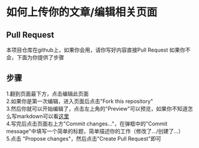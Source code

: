 # 如何上传你的文章/编辑相关页面

## Pull Request
本项目仓库在github上，如果你会用，请你写好内容直接Pull Request
如果你不会，下面为你提供了步骤

## 步骤
1.翻到页面最下方，点击编辑此页面    
2.如果你是第一次编辑，进入页面后点击"Fork this repository"    
3.然后你就可以开始编辑了，点击左上角的"Preview"可以预览，如果你不知道怎么写markdown可以看[这里](./WriteMarkdown)    
4.写完后点击页面右上方"Commit changes..."，在弹框中的"Commit message"中填写一个简单的标题，简单描述你的工作（修改了.../创建了...）   
5.点击 "Propose changes"，然后点击"Create Pull Request"即可
